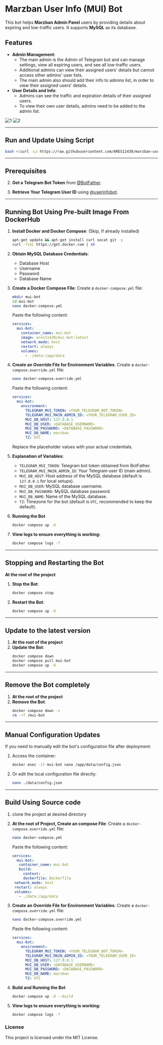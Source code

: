 # Marzban User Info (MUI) Bot

This bot helps **Marzban Admin Panel** users by providing details about expiring and low-traffic users. It supports **MySQL** as its database.

## Features

- **Admin Management**:
  - The main admin is the Admin of Telegram bot and can manage settings, view all expiring users, and see all low-traffic users.
  - Additional admins can view their assigned users' details but cannot access other admins' user lists.
  - The main admin also should add their info to admins list, in order to view their assigned users' details.
- **User Details and Info**:
  - Admins can see the traffic and expiration details of their assigned users.
  - To view their own user details, admins need to be added to the admin list.

![1](https://github.com/user-attachments/assets/9bb42a1c-be1a-4b9e-b928-993d87349b42)
![2](https://github.com/user-attachments/assets/af96d86c-a8cd-47dc-9406-e48ff0ffc743)

---

## Run and Update Using Script

```bash
bash <(curl -Ls https://raw.githubusercontent.com/ARES11430/marzban-user-info-bot/master/mui.sh)
```

---

## Prerequisites

2. **Get a Telegram Bot Token** from [@BotFather](https://core.telegram.org/bots#botfather).

3. **Retrieve Your Telegram User ID** using [@userinfobot](https://t.me/userinfobot).

---

## Running Bot Using Pre-built Image From DockerHub

1. **Install Docker and Docker Compose**: (Skip, If already installed)

   ```bash
   apt-get update && apt-get install curl socat git -y
   curl -fsSL https://get.docker.com | sh
   ```
   
2. **Obtain MySQL Database Credentials**:
   - Database Host
   - Username
   - Password
   - Database Name

3. **Create a Docker Compose File**:
   Create a `docker-compose.yml` file:

   ```bash
   mkdir mui-bot
   cd mui-bot
   nano docker-compose.yml
   ```

   Paste the following content:

   ```yaml
   services:
     mui-bot:
       container_name: mui-bot
       image: ares11430/mui-bot:latest
       network_mode: host
       restart: always
       volumes:
         - ./data:/app/data
   ```

4. **Create an Override File for Environment Variables**:
   Create a `docker-compose.override.yml` file:

   ```bash
   nano docker-compose.override.yml
   ```

   Paste the following content:

   ```yaml
   services:
     mui-bot:
       environment:
         TELEGRAM_MUI_TOKEN: <YOUR_TELEGRAM_BOT_TOKEN>
         TELEGRAM_MUI_MAIN_ADMIN_ID: <YOUR_TELEGRAM_USER_ID>
         MUI_DB_HOST: 127.0.0.1
         MUI_DB_USER: <DATABASE_USERNAME>
         MUI_DB_PASSWORD: <DATABASE_PASSWORD>
         MUI_DB_NAME: marzban
         TZ: UTC
   ```

   Replace the placeholder values with your actual credentials.

5. **Explanation of Variables**:

   - `TELEGRAM_MUI_TOKEN`: Telegram bot token obtained from BotFather.
   - `TELEGRAM_MUI_MAIN_ADMIN_ID`: Your Telegram user ID (main admin).
   - `MUI_DB_HOST`: Host address of the MySQL database (default is `127.0.0.1` for local setups).
   - `MUI_DB_USER`: MySQL database username.
   - `MUI_DB_PASSWORD`: MySQL database password.
   - `MUI_DB_NAME`: Name of the MySQL database.
   - `TZ`: Timezone for the bot (default is `UTC`, recommended to keep the default).

6. **Running the Bot**

   ```bash
   docker compose up -d
   ```

7. **View logs to ensure everything is working:**
   ```bash
   docker compose logs -f
   ```

---

## Stopping and Restarting the Bot

**At the root of the project**

1. **Stop the Bot**:

   ```bash
   docker compose stop
   ```

2. **Restart the Bot**:
   ```bash
   docker compose up -d
   ```

---

## Update to the latest version

1. **At the root of the project**
2. **Update the Bot**:
   ```bash
   docker compose down
   docker compose pull mui-bot
   docker compose up -d
   ```

---

## Remove the Bot completely

1. **At the root of the project**
2. **Remove the Bot**:
   ```bash
   docker compose down -v
   rm -rf /mui-bot
   ```

---

## Manual Configuration Updates

If you need to manually edit the bot's configuration file after deployment:

1. Access the container:

   ```bash
   docker exec -it mui-bot nano /app/data/config.json
   ```

2. Or edit the local configuration file directly:
   ```bash
   nano ./data/config.json
   ```

---

## Build Using Source code

1. clone the project at desired directory

2. **At the root of Project, Create an compose File**:
   Create a `docker-compose.override.yml` file:

   ```bash
   nano docker-compose.yml
   ```

   Paste the following content:

   ```yaml
   services:
     mui-bot:
      container_name: mui-bot
      build:
        context: .
        dockerfile: Dockerfile
    network_mode: host
    restart: always
    volumes:
      - ./data:/app/data
   ```

3. **Create an Override File for Environment Variables**:
   Create a `docker-compose.override.yml` file:

   ```bash
   nano docker-compose.override.yml
   ```

   Paste the following content:

   ```yaml
   services:
     mui-bot:
       environment:
         TELEGRAM_MUI_TOKEN: <YOUR_TELEGRAM_BOT_TOKEN>
         TELEGRAM_MUI_MAIN_ADMIN_ID: <YOUR_TELEGRAM_USER_ID>
         MUI_DB_HOST: 127.0.0.1
         MUI_DB_USER: <DATABASE_USERNAME>
         MUI_DB_PASSWORD: <DATABASE_PASSWORD>
         MUI_DB_NAME: marzban
         TZ: UTC
   ```

3. **Build and Running the Bot**

   ```bash
   docker compose up -d --build
   ```

4. **View logs to ensure everything is working:**
   ```bash
   docker compose logs -f
   ```

### License

This project is licensed under the MIT License.
